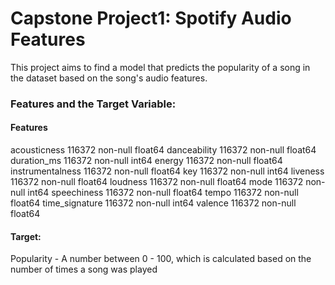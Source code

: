 # Capstone Project1: Spotify Audio Features
This project aims to find a model that predicts the popularity of a song in the dataset based on the song's audio features. 

### Features and the Target Variable: 

#### Features

acousticness        116372 non-null float64
danceability        116372 non-null float64
duration_ms         116372 non-null int64
energy              116372 non-null float64
instrumentalness    116372 non-null float64
key                 116372 non-null int64
liveness            116372 non-null float64
loudness            116372 non-null float64
mode                116372 non-null int64
speechiness         116372 non-null float64
tempo               116372 non-null float64
time_signature      116372 non-null int64
valence             116372 non-null float64

#### Target:
Popularity - A number between 0 - 100, which is calculated based on the number of times a song was played
